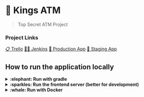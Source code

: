 # :atm: Kings ATM 
> Top Secret ATM Project

### Project Links
[:clipboard: Trello](https://trello.com/invite/b/GH4QKB36/9b4734b33bfc7c8f13887f5fe98c9b3c/kings-atm) 
[:man_singer: Jenkins](https://kingsatm-jenkins.codepass.dev)
[:rocket: Production App](https://kingsatm.codepass.dev)
[:martial_arts_uniform: Staging App](https://kingsatm-staging.codepass.dev)

## How to run the application locally

<details>
   <summary> <strong> :elephant: Run with gradle </strong> </summary>

**Requirements**

- Postgres datbase installed locally
- Postgres database with the name `kingsatm`
- `kingsatm` database set up with credentials `client:client`
- Postgres exposed on localhost:5432
- Gradle installed (or use graddle wrapper)

You can run `./gradlew bootRun` and this will start the project locally and can
be accessed at `localhost:7000`. This will build the frontend, backend, run tests
and then start a localserver.

</details>

<details> 
   <summary> <strong> :sparkles: Run the frontend server (better for development) </strong> </summary>
   
   **Requirements**

   - NodeJs installed locally
   - Npm installed locally
   
In the terminal run `cd /frontend` , then run `npm run serve`. This will start a local development
sever on port **3000**. When you make changes to the frontend, this will automatically recompile on save to update realtime


</details>

<details> 
   <summary> <strong>:whale: Run with Docker </strong> </summary> 
   
**Requirements** 

- [Docker Desktop (Windows/Mac)](https://www.docker.com/get-started) / [Docker Engine (Linux)](https://hub.docker.com/search?offering=community&operating_system=linux&q=&type=edition)
- [docker-compose](https://docs.docker.com/compose/install/)

1. At the project root folder, where `docker-compose.yml` is located, run `docker-compose up -d` .
2. Run `docker ps` to see running containers. You should see a container with the image name `*_kingsatm` .
3. The app is available at `http://localhost:8090` .

To stop the container, run `docker-compose down` .

## Project Details - Agile Software Development Practices (SOFT2412/COMP9412)

**School of Computer Science**  
**Group Project Assignment 1 – Tools for Agile Software Development**

### :family: Members

- bkim6426 - Brian Kim
- cmcb5122 - Cameron McBroom
- cyip9287 - Ricky Yip
- sare9443 - Shane Areni
- sdar2231 - Sandeep Darapuneni


<details> 
   <summary><strong>Background</strong></summary>

Agile software development is centered around teams and teamwork. In Agile team environments, a set of practices and principles should be followed to guide teams through the development process to build quality software products efficiently and effectively. Implementing Agile practices and principles in a software development project require developing skills that fall in two main areas namely, technical tooling, and social interactions. In this unit, you are required to work in Agile software development teams to experience and develop both technical and social skills.

The goal of the first group project assignment is to work as a team and to use and apply Agile software development tools in the context of a software development project.

</details>


### Main Requirements

<details> 
   <summary> <strong> Overview </strong> </summary> 

In this group project, teams of 5 students (must be enrolled in the same lab) will be required to build an ATM software application in Java. All teams are required to use this software project as the starting point of their work. As a team, you will be required to develop specific features/functionalities of the ATM software application.

Following Agile practices, each team is required to work collaboratively and carry out software development activities to build the ATM software application. During the development, each team is required to use the set of software tools covered in this course following Agile development practices. Below are more details of the project requirements and deliverables for the assignment.

</details>

<details> 
   <summary> <strong> :hammer_and_wrench: Part 1 - Agile Tools </strong> </summary> 

Each group must collaboratively work to setup a set of software tools that will help them to prepare to prepare agile development environment. All these tools have been/will be introduced in the weekly labs including GitHub, Gradle, JUnit (including code coverage) and Jenkins. In your tool setup, you will need to meet the following requirements:

- [x] There must be a single shared GitHub repository in the supplied [GitHub organization](https://github.sydney.edu.au/SOFT2412-2020S2) for the entire group. Every member must contribute to this repository.
- [ ] Gradle must be used for build automation, and JUnit for automated testing. JUnit must be integrated with Gradle and a code coverage tool. For JUnit testing, code coverage must be at least 75%.
- [x] Continuous integration should be done with Jenkins, which must be hooked with GitHub. Both Gradle and JUnit must be integrated on Jenkins and run automatically for every new commit in a particular GitHub branch after Jenkins has been setup correctly.
- [x] Jenkins must be integrated with GitHub via webhooks. Also, ngrok can be used for continuous integration with Jenkins. Alternatively, Jenkins may be hosted on public cloud service providers if your team is happy with that solution. Jenkins must show test reports for the application. **Only one member is required to setup Jenkins.**
- [x] It is recommended to use an IDE like IntelliJ or Eclipse, whatever your group feels comfortable with, to assist you throughout the software development.

The tool setup might become more challenging. So, it is crucial that every group members participate and practice all exercises in the tutorials (week 2 – week 6).

</details>


<details> 
   <summary> <strong> :atm: Part 2 - Automated Teller Machine (ATM) software for XYZ Banks </strong> </summary> 

Each group will be required to develop a simple ATM software in JAVA. All team members must collaboratively build this application using the agile tools they have setup in the previous part. All teams will have to implement following application requirements:

1. The XYZ Bank Inc. can have many automated teller machines (ATMs), and the new software system shall provide functionality on all ATMs.
2. The system shall enable the customers of XYZ Bank, who have valid ATM cards , to perform three types of transactions:
   1. Withdrawal of funds
   2. Deposit of Funds
   3. Balance Check
3. The ATM should allow the user to enter the card number (5 digits) which should be validated against a list of valid cards.
4. An ATM card usage shall be considered valid if it meets the following conditions:
   1. The card number entered by the user is valid
   2. The card is used after the start date, i.e., the date when the card was issued.
   3. The card is used before the expiration date, i.e., the date when the card expires.
   4. The card has not been reported lost or stolen by the customer, who had been issued that card.
   5. The customer provides correct personal identification number (PIN), which matches the PIN maintained by the system.
5. The system shall confiscate the ATM card if it detects that a lost or stolen card has been inserted by a customer. The system shall also display an apology to the customer
6. The system shall allow the customer to enter the correct PIN in no more three attempts. The failure to provide correct PIN in three attempts shall result in the ATM card being blocked.
7. The system shall ask for the transaction type after satisfactory validation of the customer PIN only. The customer shall be given the three options: Withdraw money, deposit money or balance check.
8. If a customer selects Withdraw money, the system shall prompt the customer to enter the amount to be dispensed. **The ATM has no restriction on the amount to be dispensed and dispenses both coins and notes.**
9. If a withdrawal transaction is approved, the requested amount of cash shall be dispensed, a receipt shall be printed containing information about the transaction, and the card shall be ejected. The information printed on the receipt includes transaction number, transaction type, amount withdrawn, and account balance
10. The system shall also check if there are enough funds available in the account and if there are insufficient funds should display the available account balance
11. If a customer selects Deposited money, the system shall prompt the customer to enter the amount to be deposited. **The ATM can deposit Australian notes and no coins can be deposited.**
12. If a deposit transaction is approved, the requested amount of cash shall be deposited, a receipt shall be printed containing information about the transaction, and the card shall be ejected. The information printed on the receipt includes transaction number, transaction type, amount deposited, and account balance.
13. If a customer selects Check Balance, the account balance should be displayed on the screen.
14. The system shall cancel any transaction if it has not been completed if the user selects the Cancel option
15. The system should also ATM administrators to perform routine maintenance by adding cash in the system.
16. If the ATM has insufficient cash available, it should provide an error message and the transaction should be cancelled

The application design can be using any UI (text or GUI) for the functionality. You can decide on the application design/architecture; both text file or persistent database are acceptable. The software must always produce correct output and maintain correct and consistent state of all included entities.

</details>


<details> 
   <summary> <strong> :page_facing_up: Part 3 - Technical Report </strong> </summary> 


Each group must prepare a technical report that record evidence of the above development activities (besides the actual Github repo. logs and reports which will be checked as part  of the marking). This specifically includes:

1. Explain how the group collaborated to complete the development of the Application. This should include individual and group contributions, group communication (recorded minutes for all meetings). Each individual team member must explain how they contributed towards implementing the features of the application.
2. A README file or a page in the GitHub wiki explaining how to run the program, and how to test it. You may also include other instructions as to how to contribute/collaborate on the codebase.
3. GitHub collaboration. You must explain how GitHub was used for building the application. This might include Project boards, issues, pull requests etc. and how they were used in favor of completing the implementation of the application.
4. Explain how Gradle was used. This may include any extra tasks/dependencies used for the application including brief comments on how those extra tasks/dependencies helped you build the application.
5. Code coverage report for the final commit, including JUnit results for the commits. All Junit test cases that are written must be documented and explained (i.e. why the unit test was chosen and what does it test (regular input, edge cases etc). Document any tests that may have failed. You will also need to explain what the test coverage report is displaying.

</details>

<details> 
   <summary> <strong> :sparkles: Project Demonstration </strong> </summary> 

Each group must demonstrate their project work. You will have to demo your group work and individual contributions to your tutor.
More details about the demos will be announced prior to the submission deadline.

</details>


<details> 
   <summary> <strong> :heavy_check_mark: Marking Details </strong> </summary> 

## Group Member Contribution

If members of your group do not contribute sufficiently you should alert your tutor as soon as possible. The course instructor has the discretion to scale the group’s mark for each member as follows:

Level of Contribution|Proportion of final grade received
:-----:|:-----:
No contribution |0%
poor/partial contribution  | 1% - 49%
Partial/poor contribution | 50% - 99%
Full contribution | 100%

Each team must submit their technical report as PDF (__one submission per group__) through the provided link this Canvas page. All group members must sign the [assignment coversheet](https://canvas.sydney.edu.au/courses/36380/files/18516331/download?wrap=1) and attach it as the first page of the technical report. (reports that does not include the signed assignment cover sheet will not be marked). Turnitin will be used to check similarity with resources. You may need to reference any information you may use from other resources.

Each team must submit their latest source code version of the Automated Teller Machine (ATM) application as zip file with all your project files (a separate submission link will be supplied prior to the deadline).  A specialized software might be used to check code similarity.


## Marking Guide

The marking criteria will be based on the above requirements. A marking guide will be added once the details of the project demos are finalized.

</details>
